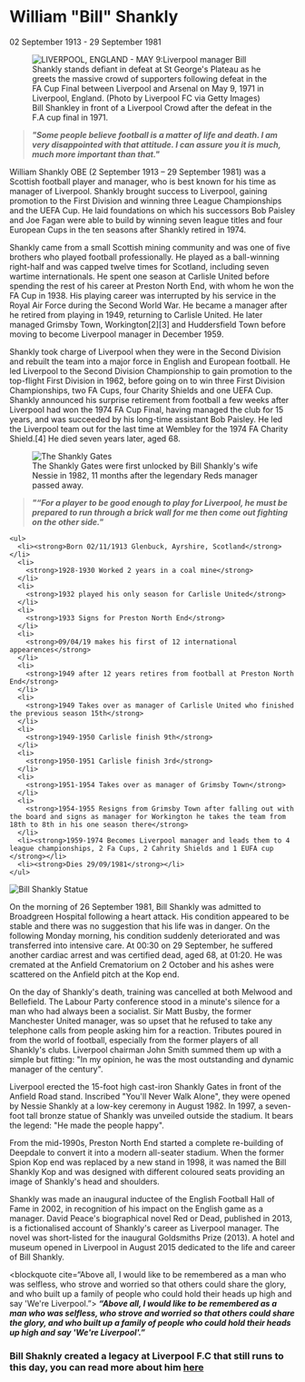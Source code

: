 <main id="main">
  <h1 id="title">William "Bill" Shankly</h1>
  <p>02 September 1913 - 29 September 1981</p>
  <figure id="img-div">
    <img
      id="image"
      src="https://media.gettyimages.com/photos/liverpool-manager-bill-shankly-stands-defiant-in-defeat-at-st-georges-picture-id93389900?s=2048x2048"
      alt="LIVERPOOL, ENGLAND - MAY 9:Liverpool manager Bill Shankly stands defiant in defeat at St George's Plateau as he greets the massive crowd of supporters following defeat in the FA Cup Final between Liverpool and Arsenal on May 9, 1971 in Liverpool, England. (Photo by Liverpool FC via Getty Images)"
    />
    <figcaption id="img-caption">Bill Shankley in front of a Liverpool Crowd after the defeat in the F.A cup final in 1971.
    </figcaption>
  </figure>
<blockquote
      cite="Some people believe football is a matter of life and death. I am very disappointed with that attitude. I can assure you it is much, much more important than that."
    >
      <p>
      </p>
      <cite id="quote1"><strong>"Some people believe football is a matter of life and death. I am very disappointed with that attitude. I can assure you it is much, much more important than that."</strong></cite>
    </blockquote>

  <section id="tribute-info">
    <p id="headline">William Shankly OBE (2 September 1913 – 29 September 1981) was a Scottish football player and manager, who is best known for his time as manager of Liverpool. Shankly brought success to Liverpool, gaining promotion to the First Division and winning three League Championships and the UEFA Cup. He laid foundations on which his successors Bob Paisley and Joe Fagan were able to build by winning seven league titles and four European Cups in the ten seasons after Shankly retired in 1974.</p>
<p>Shankly came from a small Scottish mining community and was one of five brothers who played football professionally. He played as a ball-winning right-half and was capped twelve times for Scotland, including seven wartime internationals. He spent one season at Carlisle United before spending the rest of his career at Preston North End, with whom he won the FA Cup in 1938. His playing career was interrupted by his service in the Royal Air Force during the Second World War. He became a manager after he retired from playing in 1949, returning to Carlisle United. He later managed Grimsby Town, Workington[2][3] and Huddersfield Town before moving to become Liverpool manager in December 1959.

Shankly took charge of Liverpool when they were in the Second Division and rebuilt the team into a major force in English and European football. He led Liverpool to the Second Division Championship to gain promotion to the top-flight First Division in 1962, before going on to win three First Division Championships, two FA Cups, four Charity Shields and one UEFA Cup. Shankly announced his surprise retirement from football a few weeks after Liverpool had won the 1974 FA Cup Final, having managed the club for 15 years, and was succeeded by his long-time assistant Bob Paisley. He led the Liverpool team out for the last time at Wembley for the 1974 FA Charity Shield.[4] He died seven years later, aged 68.</p>
<figure id="img-div">
    <img
      id="image"src="https://i2-prod.liverpoolecho.co.uk/incoming/article9381907.ece/ALTERNATES/s615b/sgates.jpg"
      alt="The Shankly Gates"/>
    <figcaption id="img-caption">
    </figcaption>The Shankly Gates were first unlocked by Bill Shankly's wife Nessie in 1982, 11 months after the legendary Reds manager passed away.
  </figure>
<blockquote cite="“For a player to be good enough to play for Liverpool, he must be prepared to run through a brick wall for me then come out fighting on the other side.">
<cite id="quote2"><strong>"“For a player to be good enough to play for Liverpool, he must be prepared to run through a brick wall for me then come out fighting on the other side."
  </strong></cite>
    </blockquote>

    <ul>
      <li><strong>Born 02/11/1913 Glenbuck, Ayrshire, Scotland</strong></li>
      <li>
        <strong>1928-1930 Worked 2 years in a coal mine</strong> 
      </li>
      <li>
        <strong>1932 played his only season for Carlisle United</strong> 
      </li>
      <li>
        <strong>1933 Signs for Preston North End</strong>
      </li>
      <li>
        <strong>09/04/19 makes his first of 12 international appearences</strong>
      </li>
      <li>
        <strong>1949 after 12 years retires from football at Preston North End</strong>
      </li>
      <li>
        <strong>1949 Takes over as manager of Carlisle United who finished the previous season 15th</strong>
      </li>
      <li>
        <strong>1949-1950 Carlisle finish 9th</strong>
      </li>
      <li>
        <strong>1950-1951 Carlisle finish 3rd</strong>
      </li>
      <li>
        <strong>1951-1954 Takes over as manager of Grimsby Town</strong>
      </li>
      <li>
        <strong>1954-1955 Resigns from Grimsby Town after falling out with the board and signs as manager for Workington he takes the team from 18th to 8th in his one season there</strong>
      </li>
      <li><strong>1959-1974 Becomes Liverpool manager and leads them to 4 league championships, 2 Fa Cups, 2 Cahrity Shields and 1 EUFA cup </strong></li>
      <li><strong>Dies 29/09/1981</strong></li>
    </ul>
   
<img src="http://www.lfchistory.net/images/shankly.bill/shanklystatue2x.jpg" alt="Bill Shankly Statue" />   
    <p>On the morning of 26 September 1981, Bill Shankly was admitted to Broadgreen Hospital following a heart attack. His condition appeared to be stable and there was no suggestion that his life was in danger. On the following Monday morning, his condition suddenly deteriorated and was transferred into intensive care. At 00:30 on 29 September, he suffered another cardiac arrest and was certified dead, aged 68, at 01:20. He was cremated at the Anfield Crematorium on 2 October and his ashes were scattered on the Anfield pitch at the Kop end.

On the day of Shankly's death, training was cancelled at both Melwood and Bellefield. The Labour Party conference stood in a minute's silence for a man who had always been a socialist. Sir Matt Busby, the former Manchester United manager, was so upset that he refused to take any telephone calls from people asking him for a reaction. Tributes poured in from the world of football, especially from the former players of all Shankly's clubs. Liverpool chairman John Smith summed them up with a simple but fitting: "In my opinion, he was the most outstanding and dynamic manager of the century".

Liverpool erected the 15-foot high cast-iron Shankly Gates in front of the Anfield Road stand. Inscribed "You'll Never Walk Alone", they were opened by Nessie Shankly at a low-key ceremony in August 1982. In 1997, a seven-foot tall bronze statue of Shankly was unveiled outside the stadium. It bears the legend: "He made the people happy".

From the mid-1990s, Preston North End started a complete re-building of Deepdale to convert it into a modern all-seater stadium. When the former Spion Kop end was replaced by a new stand in 1998, it was named the Bill Shankly Kop and was designed with different coloured seats providing an image of Shankly's head and shoulders.

Shankly was made an inaugural inductee of the English Football Hall of Fame in 2002, in recognition of his impact on the English game as a manager. David Peace's biographical novel Red or Dead, published in 2013, is a fictionalised account of Shankly's career as Liverpool manager. The novel was short-listed for the inaugural Goldsmiths Prize (2013). A hotel and museum opened in Liverpool in August 2015 dedicated to the life and career of Bill Shankly.</p><blockquote cite=“Above all, I would like to be remembered as a man who was selfless, who strove and worried so that others could share the glory, and who built up a family of people who could hold their heads up high and say 'We're Liverpool.”>
<cite id="quote3"><strong> “Above all, I would like to be remembered as a man who was selfless, who strove and worried so that others could share the glory, and who built up a family of people who could hold their heads up high and say 'We're Liverpool'.”
  </strong></cite>
    </blockquote>
    <h3>
      Bill Shaknly created a legacy at Liverpool F.C that still runs to this day, you can read more about him
      <a id=tribute-link target="_blank" href="https://en.wikipedia.org/wiki/Bill_Shankly#As_a_manager"> here 
    </h3>
  </section>
</main>
  
